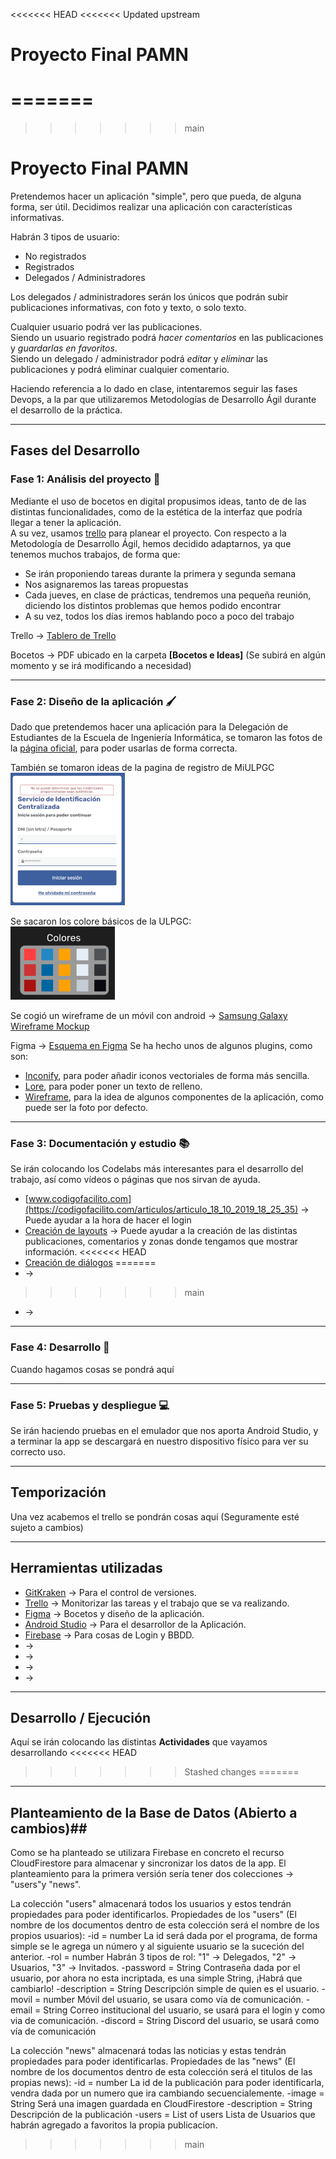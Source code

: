 <<<<<<< HEAD
<<<<<<< Updated upstream
# Proyecto Final PAMN
=======
=======
>>>>>>> main
# **Proyecto Final PAMN**

Pretendemos hacer un aplicación "simple", pero que pueda, de alguna forma, ser útil. Decidimos realizar una aplicación con características informativas. 

Habrán 3 tipos de usuario:
- No registrados
- Registrados
- Delegados / Administradores

Los delegados / administradores serán los únicos que podrán subir publicaciones informativas, con foto y texto, o solo texto.  

Cualquier usuario podrá ver las publicaciones.   
Siendo un usuario registrado podrá _hacer comentarios_ en las publicaciones y _guardarlas en favoritos_.  
Siendo un delegado / administrador podrá _editar_ y _eliminar_ las publicaciones y podrá eliminar cualquier comentario.  

Haciendo referencia a lo dado en clase, intentaremos seguir las fases Devops, a la par que utilizaremos Metodologías de Desarrollo Ágil durante el desarrollo de la práctica.

---

## **Fases del Desarrollo**

### **Fase 1: Análisis del proyecto** 📝
Mediante el uso de bocetos en digital propusimos ideas, tanto de de las distintas funcionalidades, como de la estética de la interfaz que podría llegar a tener la aplicación.  
A su vez, usamos [trello](https://trello.com/es) para planear el proyecto. Con respecto a la Metodología de Desarrollo Ágil, hemos decidido adaptarnos, ya que tenemos muchos trabajos, de forma que:
- Se irán proponiendo tareas durante la primera y segunda semana
- Nos asignaremos las tareas propuestas
- Cada jueves, en clase de prácticas, tendremos una pequeña reunión, diciendo los distintos problemas que hemos podido encontrar
- A su vez, todos los días iremos hablando poco a poco del trabajo  

Trello -> [Tablero de Trello ](https://trello.com/invite/b/5WkKyg91/ATTI7843f8fa3a9e5219bac81f54b5b7cdd45F76642F/pamndelega)

Bocetos -> PDF ubicado en la carpeta **[Bocetos e Ideas]** (Se subirá en algún momento y se irá modificando a necesidad)

---

### **Fase 2: Diseño de la aplicación** 🖌
Dado que pretendemos hacer una aplicación para la Delegación de Estudiantes de la Escuela de Ingeniería Informática, se tomaron las fotos de la [página oficial](https://www.ulpgc.es/identidad-corporativa/marca-grafica-ulpgc), para poder usarlas de forma correcta.

También se tomaron ideas de la pagina de registro de MiULPGC  
![MiULPGC](docs/Bocetos%20e%20Ideas/Inicio_MiULPGC2.png)

Se sacaron los colore básicos de la ULPGC:  
![Colores ULPGC](docs/Bocetos%20e%20Ideas/Colores.png)

Se cogió un wireframe de un móvil con android -> 
[Samsung Galaxy Wireframe Mockup](https://www.figma.com/file/YxhF8ALI0VuQqARKTiDSUe/samsung-galaxy-wireframe-mockup-(Community)?node-id=0%3A1)



Figma -> [Esquema en Figma](https://www.figma.com/file/G9zPa1o3azyYjJuFsx6RSS/COSA-PAMN?node-id=0%3A1)
Se ha hecho unos de algunos plugins, como son:
- [Inconify](https://www.figma.com/community/plugin/735098390272716381), para poder añadir iconos vectoriales de forma más sencilla.
- [Lore](https://www.figma.com/community/plugin/984557085378252054), para poder poner un texto de relleno.
- [Wireframe](https://www.figma.com/community/plugin/742764242781786818), para la idea de algunos componentes de la aplicación, como puede ser la foto por defecto.



---

### **Fase 3: Documentación y estudio** 📚
Se irán colocando los Codelabs más interesantes para el desarrollo del trabajo, así como vídeos o páginas que nos sirvan de ayuda.
- [www.codigofacilito.com](https://codigofacilito.com/articulos/articulo_18_10_2019_18_25_35) -> Puede ayudar a la hora de hacer el login 
- [Creación de layouts](https://youtu.be/5jXy2S-qdVQ?t=2729) -> Puede ayudar a la creación de las distintas publicaciones, comentarios y zonas donde tengamos que mostrar información.
<<<<<<< HEAD
- [Creación de diálogos](https://developer.android.com/guide/topics/ui/dialogs?hl=es-419)
=======
- []() ->
>>>>>>> main
- []() ->

---

### **Fase 4: Desarrollo** 📐
Cuando hagamos cosas se pondrá aquí

---

### **Fase 5: Pruebas y despliegue** 💻
Se irán haciendo pruebas en el emulador que nos aporta Android Studio, y a terminar la app se descargará en nuestro dispositivo físico para ver su correcto uso.

---

## **Temporización**
Una vez acabemos el trello se pondrán cosas aquí (Seguramente esté sujeto a cambios)


---

## **Herramientas utilizadas**
- [GitKraken](https://www.gitkraken.com/) -> Para el control de versiones.
- [Trello](https://trello.com/) -> Monitorizar las tareas y el trabajo que se va realizando.  
- [Figma](https://www.figma.com/) -> Bocetos y diseño de la aplicación.  
- [Android Studio](https://developer.android.com/studio) -> Para el desarrollor de la Aplicación.  
- [Firebase]() ->  Para cosas de Login y BBDD.  
- []() ->   
- []() ->   
- []() ->   
- []() ->   


---

## **Desarrollo / Ejecución**

Aquí se irán colocando las distintas **Actividades** que vayamos desarrollando
<<<<<<< HEAD
>>>>>>> Stashed changes
=======


---

## Planteamiento de la Base de Datos (Abierto a cambios)##
Como se ha planteado se utilizara Firebase en concreto el recurso CloudFirestore para almacenar y sincronizar los datos de la app.
El planteamiento para la primera versión sería tener dos colecciones -> "users"y "news".

La colección "users" almacenará todos los usuarios y estos tendrán propiedades para poder identificarlos.
	Propiedades de los "users" (El nombre de los documentos dentro de esta colección será el nombre de los propios usuarios):
		-id = number
			La id será dada por el programa, de forma simple se le agrega un número y al siguiente usuario se la suceción del anterior.
		-rol = number
			Habrán 3 tipos de rol: "1" -> Delegados, "2" -> Usuarios, "3" -> Invitados.
		-password = String
			Contraseña dada por el usuario, por ahora no esta incriptada, es una simple String, ¡Habrá que cambiarlo!
		-description = String
			Descripción simple de quien es el usuario.
		-movil = number
			Móvil del usuario, se usara como vía de comunicación.
		-email = String
			Correo institucional del usuario, se usará para el login y como via de comunicación.
		-discord = String
			Discord del usuario, se usará como vía de comunicación



La colección "news" almacenará todas las noticias y estas tendrán propiedades para poder identificarlas.
	Propiedades de las "news" (El nombre de los documentos dentro de esta colección será el titulos de las propias news):
		-id = number
			La id de la publicación para poder identificarla, vendra dada por un numero que ira cambiando secuencialemente.
		-image = String
			Será una imagen guardada en CloudFirestore
		-description = String
			Descripción de la publicación
		-users = List of users
			Lista de Usuarios que habrán agregado a favoritos la propia publicacíon.
>>>>>>> main
